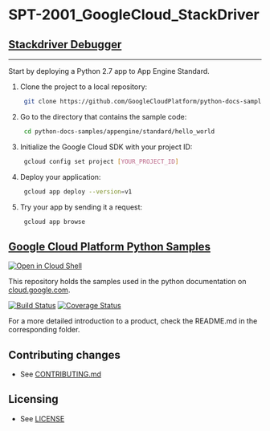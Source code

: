 # SPT-2001_GoogleCloud_StackDriver

## [Stackdriver Debugger](https://cloud.google.com/debugger/docs/quickstart#deploy_to_app_engine)

---

Start by deploying a Python 2.7 app to App Engine Standard.

1. Clone the project to a local repository:

   ```bash
    git clone https://github.com/GoogleCloudPlatform/python-docs-samples
   ```

2. Go to the directory that contains the sample code:

   ```bash
    cd python-docs-samples/appengine/standard/hello_world
   ```

3. Initialize the Google Cloud SDK with your project ID:

   ```bash
    gcloud config set project [YOUR_PROJECT_ID]
   ```

4. Deploy your application:

   ```bash
    gcloud app deploy --version=v1
   ```

5. Try your app by sending it a request:

   ```bash
    gcloud app browse
   ```

## [Google Cloud Platform Python Samples](https://github.com/GoogleCloudPlatform/python-docs-samples)

[![Open in Cloud Shell][shell_img]][shell_link]

[shell_img]: http://gstatic.com/cloudssh/images/open-btn.png
[shell_link]: https://console.cloud.google.com/cloudshell/open?git_repo=https://github.com/GoogleCloudPlatform/python-docs-samples&page=editor&open_in_editor=./README.md

This repository holds the samples used in the python documentation on [cloud.google.com](https://cloud.google.com).

[![Build Status](https://travis-ci.org/GoogleCloudPlatform/python-docs-samples.svg)](https://travis-ci.org/GoogleCloudPlatform/python-docs-samples)
[![Coverage Status](https://coveralls.io/repos/github/GoogleCloudPlatform/python-docs-samples/badge.svg?branch=HEAD)](https://coveralls.io/github/GoogleCloudPlatform/python-docs-samples?branch=HEAD)

For a more detailed introduction to a product, check the README.md in the
corresponding folder.

## Contributing changes

- See [CONTRIBUTING.md](CONTRIBUTING.md)

## Licensing

- See [LICENSE](LICENSE)
